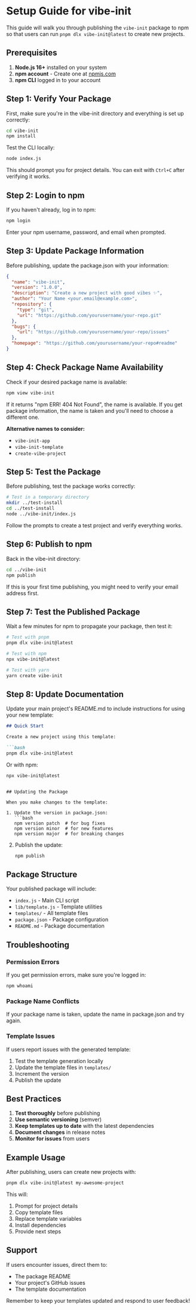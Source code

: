 # Setup Guide for vibe-init

This guide will walk you through publishing the `vibe-init` package to npm so that users can run `pnpm dlx vibe-init@latest` to create new projects.

## Prerequisites

1. **Node.js 16+** installed on your system
2. **npm account** - Create one at [npmjs.com](https://www.npmjs.com/)
3. **npm CLI** logged in to your account

## Step 1: Verify Your Package

First, make sure you're in the vibe-init directory and everything is set up correctly:

```bash
cd vibe-init
npm install
```

Test the CLI locally:

```bash
node index.js
```

This should prompt you for project details. You can exit with `Ctrl+C` after verifying it works.

## Step 2: Login to npm

If you haven't already, log in to npm:

```bash
npm login
```

Enter your npm username, password, and email when prompted.

## Step 3: Update Package Information

Before publishing, update the package.json with your information:

```json
{
  "name": "vibe-init",
  "version": "1.0.0",
  "description": "Create a new project with good vibes ✨",
  "author": "Your Name <your.email@example.com>",
  "repository": {
    "type": "git",
    "url": "https://github.com/yourusername/your-repo.git"
  },
  "bugs": {
    "url": "https://github.com/yourusername/your-repo/issues"
  },
  "homepage": "https://github.com/yourusername/your-repo#readme"
}
```

## Step 4: Check Package Name Availability

Check if your desired package name is available:

```bash
npm view vibe-init
```

If it returns "npm ERR! 404 Not Found", the name is available. If you get package information, the name is taken and you'll need to choose a different one.

**Alternative names to consider:**
- `vibe-init-app`
- `vibe-init-template`
- `create-vibe-project`

## Step 5: Test the Package

Before publishing, test the package works correctly:

```bash
# Test in a temporary directory
mkdir ../test-install
cd ../test-install
node ../vibe-init/index.js
```

Follow the prompts to create a test project and verify everything works.

## Step 6: Publish to npm

Back in the vibe-init directory:

```bash
cd ../vibe-init
npm publish
```

If this is your first time publishing, you might need to verify your email address first.

## Step 7: Test the Published Package

Wait a few minutes for npm to propagate your package, then test it:

```bash
# Test with pnpm
pnpm dlx vibe-init@latest

# Test with npm
npx vibe-init@latest

# Test with yarn
yarn create vibe-init
```

## Step 8: Update Documentation

Update your main project's README.md to include instructions for using your new template:

```markdown
## Quick Start

Create a new project using this template:

```bash
pnpm dlx vibe-init@latest
```

Or with npm:

```bash
npx vibe-init@latest
```
```

## Updating the Package

When you make changes to the template:

1. Update the version in package.json:
   ```bash
   npm version patch  # for bug fixes
   npm version minor  # for new features
   npm version major  # for breaking changes
   ```

2. Publish the update:
   ```bash
   npm publish
   ```

## Package Structure

Your published package will include:
- `index.js` - Main CLI script
- `lib/template.js` - Template utilities
- `templates/` - All template files
- `package.json` - Package configuration
- `README.md` - Package documentation

## Troubleshooting

### Permission Errors
If you get permission errors, make sure you're logged in:
```bash
npm whoami
```

### Package Name Conflicts
If your package name is taken, update the name in package.json and try again.

### Template Issues
If users report issues with the generated template:
1. Test the template generation locally
2. Update the template files in `templates/`
3. Increment the version
4. Publish the update

## Best Practices

1. **Test thoroughly** before publishing
2. **Use semantic versioning** (semver)
3. **Keep templates up to date** with the latest dependencies
4. **Document changes** in release notes
5. **Monitor for issues** from users

## Example Usage

After publishing, users can create new projects with:

```bash
pnpm dlx vibe-init@latest my-awesome-project
```

This will:
1. Prompt for project details
2. Copy template files
3. Replace template variables
4. Install dependencies
5. Provide next steps

## Support

If users encounter issues, direct them to:
- The package README
- Your project's GitHub issues
- The template documentation

Remember to keep your templates updated and respond to user feedback!